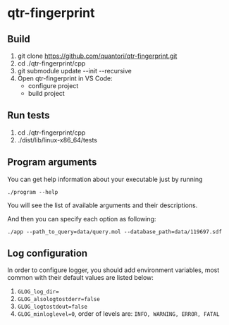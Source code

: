 # qtr-fingerprint

## Build
1. git clone https://github.com/quantori/qtr-fingerprint.git
2. cd ./qtr-fingerprint/cpp
3. git submodule update --init --recursive
4. Open qtr-fingerprint in VS Code:
   - configure project
   - build project

## Run tests
1. cd ./qtr-fingerprint/cpp
2. ./dist/lib/linux-x86_64/tests

## Program arguments

You can get help information about your executable just by running 

`./program --help`

You will see the list of available arguments and their descriptions.

And then you can specify each option as following:

`./app --path_to_query=data/query.mol --database_path=data/119697.sdf`

## Log configuration

In order to configure logger, you should add environment variables, 
most common with their default values are listed below:
1. `GLOG_log_dir=`
2. `GLOG_alsologtostderr=false`
3. `GLOG_logtostdout=false`
4. `GLOG_minloglevel=0`, order of levels are: `INFO, WARNING, ERROR, FATAL`
